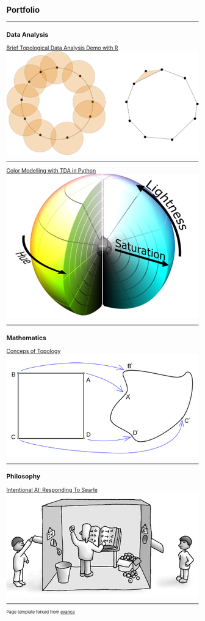 ## Portfolio

---

### Data Analysis 

[Brief Topological Data Analysis Demo with R](/pdf/TDA.pdf)
<img src="images/rips_complex.png?raw=true"/>

---
[Color Modelling with TDA in Python](/TDA_image)
<img src="images/color_sphere.png?raw=true"/>

---

### Mathematics

[Conceps of Topology](/pdf/Topology.pdf)
<img src="images/topology.png?raw=true"/>

---

### Philosophy

[Intentional AI: Responding To Searle](/pdf/Searle_paper.pdf)
<img src="images/chinese_room.png?raw=true"/>



---
<p style="font-size:11px">Page template forked from <a href="https://github.com/evanca/quick-portfolio">evanca</a></p>
<!-- Remove above link if you don't want to attibute -->
